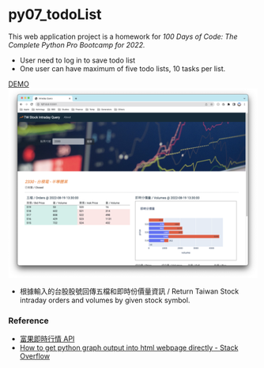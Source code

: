 # py07_todoList


This web application project is a homework for *100 Days of Code: The Complete Python Pro Bootcamp for 2022.*

* User need to log in to save todo list
* One user can have maximum of five todo lists, 10 tasks per list.

[DEMO](https://cw-stock-query.herokuapp.com/)
![screenshot.png](screenshot.png)

* 根據輸入的台股股號回傳五檔和即時份價量資訊 / Return Taiwan Stock intraday orders and volumes by given stock symbol.

### Reference

* [富果即時行情 API](https://developer.fugle.tw/docs/data/intro)
* [How to get python graph output into html webpage directly - Stack Overflow](https://stackoverflow.com/questions/49015957/how-to-get-python-graph-output-into-html-webpage-directly)
